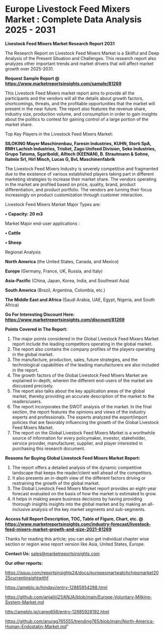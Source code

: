 # Europe Livestock Feed Mixers Market : Complete Data Analysis 2025 - 2031

<strong>Livestock Feed Mixers Market Research Report 2031</strong>

The Research Report on Livestock Feed Mixers Market is a Skillful and Deep Analysis of the Present Situation and Challenges. This research report also analyzes other important trends and market drivers that will affect market growth over 2025-2031.

<strong>Request Sample Report @ <a href=https://www.marketreportsinsights.com/sample/81269>https://www.marketreportsinsights.com/sample/81269</a></strong>

This Livestock Feed Mixers market report aims to provide all the participants and the vendors will all the details about growth factors, shortcomings, threats, and the profitable opportunities that the market will present in the near future. The report also features the revenue share, industry size, production volume, and consumption in order to gain insights about the politics to contest for gaining control of a large portion of the market share.

Top Key Players in the Livestock Feed Mixers Market:

<strong>SILOKING Mayer Maschinenbau, Faresin Industries, KUHN, Storti SpA, RMH Lachish Industries, Trioliet, Zago Unifeed Division, Seko Industries, Grupo Tatoma, Sgariboldi, Alltech (KEENAN), B. Strautmann & Sohne, Italmix Srl, Hirl Misch, Lucas G, BvL Maschinenfabrik</strong>

The Livestock Feed Mixers Industry is severely competitive and fragmented due to the existence of various established players taking part in different marketing strategies to increase their market share. The vendors operating in the market are profiled based on price, quality, brand, product differentiation, and product portfolio. The vendors are turning their focus increasingly on product customization through customer interaction.

Livestock Feed Mixers Market Major Types are:

<strong>• Capacity: 20 m3</strong>

Market Major end-user applications :

<strong>• Cattle

• Sheep</strong>

Regional Analysis

</u><strong><b>North America</b></strong> (the United States, Canada, and Mexico)

<strong><b>Europe </b></strong>(Germany, France, UK, Russia, and Italy)

<strong><b>Asia-Pacific</b></strong> (China, Japan, Korea, India, and Southeast Asia)

<strong><b>South America</b></strong> (Brazil, Argentina, Colombia, etc.)

<strong><b>The Middle East and Africa</b></strong> (Saudi Arabia, UAE, Egypt, Nigeria, and South Africa)

<strong>Go For Interesting Discount Here: <a href=https://www.marketreportsinsights.com/discount/81269>https://www.marketreportsinsights.com/discount/81269</a></strong>

<strong>Points Covered in The Report:</strong>
<ol>
  <li>The major points considered in the Global Livestock Feed Mixers Market report include the leading competitors operating in the global market.</li>
  <li>The report also contains the company profiles of the players operating in the global market.</li>
  <li>The manufacture, production, sales, future strategies, and the technological capabilities of the leading manufacturers are also included in the report.</li>
  <li>The growth factors of the Global Livestock Feed Mixers Market are explained in-depth, wherein the different end-users of the market are discussed precisely.</li>
  <li>The report also talks about the key application areas of the global market, thereby providing an accurate description of the market to the readers/users.</li>
  <li>The report incorporates the SWOT analysis of the market. In the final section, the report features the opinions and views of the industry experts and professionals. The experts analyzed the export/import policies that are favorably influencing the growth of the Global Livestock Feed Mixers Market.</li>
  <li>The report on the Global Livestock Feed Mixers Market is a worthwhile source of information for every policymaker, investor, stakeholder, service provider, manufacturer, supplier, and player interested in purchasing this research document.</li>
</ol>
<strong>Reasons for Buying Global Livestock Feed Mixers Market Report:</strong>

<ol>
  <li>The report offers a detailed analysis of the dynamic competitive landscape that keeps the reader/client well ahead of the competitors.</li>
  <li>It also presents an in-depth view of the different factors driving or restraining the growth of the global market.</li>
  <li>The Global Livestock Feed Mixers Market report provides an eight-year forecast evaluated on the basis of how the market is estimated to grow.</li>
  <li>It helps in making aware business decisions by having providing thorough insights insights into the global market and by making an all-inclusive analysis of the key market segments and sub-segments.</li>
</ol>
<strong>Access full Report Description, TOC, Table of Figure, Chart, etc. @ <a href=https://www.marketreportsinsights.com/industry-forecast/livestock-feed-mixers-market-growth-and-size-2021-81269>https://www.marketreportsinsights.com/industry-forecast/livestock-feed-mixers-market-growth-and-size-2021-81269</a></strong>


Thanks for reading this article; you can also get individual chapter wise section or region wise report version like Asia, United States, Europe.

<strong>Contact Us:</strong>
sales@marketreportsinsights.com

<strong>Our other reports:</strong>

<a href=https://issuu.com/reportsinsights24/docs/europesmartwatchchipsmarket2025currentinsightwithf>https://issuu.com/reportsinsights24/docs/europesmartwatchchipsmarket2025currentinsightwithf</a>

<a href=https://ameblo.jp/hindavi/entry-12885954288.html>https://ameblo.jp/hindavi/entry-12885954288.html</a>

<a href=https://github.com/anjaliiii21/ANJA/blob/main/Europe-Voluntary-Milking-System-Market.md>https://github.com/anjaliiii21/ANJA/blob/main/Europe-Voluntary-Milking-System-Market.md</a>

<a href=http://ameblo.jp/cargo656/entry-12885928192.html>http://ameblo.jp/cargo656/entry-12885928192.html</a>

<a href=https://github.com/anurag765555/trending765/blob/main/North-America-Human-Endostatin-Market.md>https://github.com/anurag765555/trending765/blob/main/North-America-Human-Endostatin-Market.md</a>"
